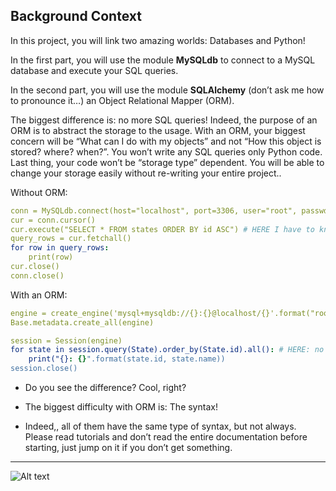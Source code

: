 ## Background Context



In this project, you will link two amazing worlds: Databases and Python!

In the first part, you will use the module **MySQLdb** to connect to a MySQL database and execute your SQL queries.

In the second part, you will use the module **SQLAlchemy** (don’t ask me how to pronounce it…) an Object Relational Mapper (ORM).

The biggest difference is: no more SQL queries! Indeed, the purpose of an ORM is to abstract the storage to the usage. With an ORM, your biggest concern will be “What can I do with
 my objects” and not “How this object is stored? where? when?”. You won’t write any SQL queries only Python code. Last thing, your code won’t be “storage type” dependent. You will be able to change your storage easily without re-writing your entire
 project..

Without ORM:
```yaml
conn = MySQLdb.connect(host="localhost", port=3306, user="root", passwd="root", db="my_db", charset="utf8")
cur = conn.cursor()
cur.execute("SELECT * FROM states ORDER BY id ASC") # HERE I have to know SQL to grab all states in my database
query_rows = cur.fetchall()
for row in query_rows:
    print(row)
cur.close()
conn.close()
```

With an ORM:
```yaml
engine = create_engine('mysql+mysqldb://{}:{}@localhost/{}'.format("root", "root", "my_db"), pool_pre_ping=True)
Base.metadata.create_all(engine)

session = Session(engine)
for state in session.query(State).order_by(State.id).all(): # HERE: no SQL query, only objects!
    print("{}: {}".format(state.id, state.name))
session.close()
```

* Do you see the difference? Cool, right?

* The biggest difficulty with ORM is: The syntax!

* Indeed,, all of them have the same type of syntax, but not always. Please read tutorials and don’t read the entire documentation before starting, just jump on it if you don’t get something.

---

![Alt text](https://www.google.com/url?sa=i&url=https%3A%2F%2Fwww.altexsoft.com%2Fblog%2Fobject-relational-mapping-tools%2F&psig=AOvVaw39HOcbfiFt_FFeSp9lNmbn&ust=1712962636233000&source=images&cd=vfe&opi=89978449&ved=0CBIQjRxqFwoTCLjklaChu4UDFQAAAAAdAAAAABAE)
